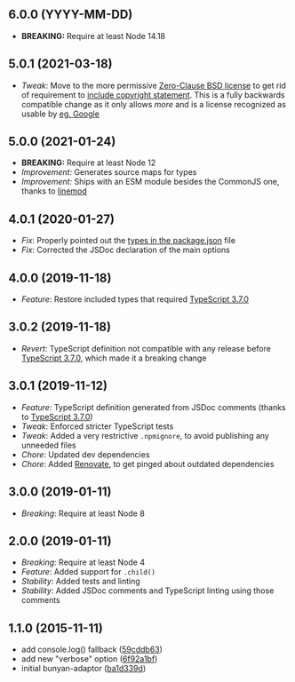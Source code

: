 ## 6.0.0 (YYYY-MM-DD)

* **BREAKING:** Require at least Node 14.18
## 5.0.1 (2021-03-18)

* *Tweak*: Move to the more permissive [Zero-Clause BSD license](https://choosealicense.com/licenses/0bsd/) to get rid of requirement to [include copyright statement](https://twitter.com/felixge/status/1372207750516723715). This is a fully backwards compatible change as it only allows _more_ and is a license recognized as usable by [eg. Google](https://opensource.google/docs/thirdparty/licenses/#unencumbered)

## 5.0.0 (2021-01-24)

* **BREAKING:** Require at least Node 12
* *Improvement:* Generates source maps for types
* *Improvement:* Ships with an ESM module besides the CommonJS one, thanks to [linemod](https://github.com/voxpelli/linemod/)

## 4.0.1 (2020-01-27)

* *Fix*: Properly pointed out the [types in the package.json](https://www.typescriptlang.org/docs/handbook/declaration-files/publishing.html#including-declarations-in-your-npm-package) file
* *Fix*: Corrected the JSDoc declaration of the main options

## 4.0.0 (2019-11-18)

* *Feature*: Restore included types that required [TypeScript 3.7.0](https://github.com/microsoft/TypeScript/pull/32372)

## 3.0.2 (2019-11-18)

* *Revert*: TypeScript definition not compatible with any release before [TypeScript 3.7.0](https://github.com/microsoft/TypeScript/pull/32372), which made it a breaking change

## 3.0.1 (2019-11-12)

* *Feature*: TypeScript definition generated from JSDoc comments (thanks to [TypeScript 3.7.0](https://github.com/microsoft/TypeScript/pull/32372))
* *Tweak*: Enforced stricter TypeScript tests
* *Tweak*: Added a very restrictive `.npmignore`, to avoid publishing any unneeded files
* *Chore*: Updated dev dependencies
* *Chore*: Added [Renovate](https://renovatebot.com/), to get pinged about outdated dependencies

## 3.0.0 (2019-01-11)

* *Breaking*: Require at least Node 8

## 2.0.0 (2019-01-11)

* *Breaking*: Require at least Node 4
* *Feature*: Added support for `.child()`
* *Stability*: Added tests and linting
* *Stability*: Added JSDoc comments and TypeScript linting using those comments

## 1.1.0 (2015-11-11)

* add console.log() fallback ([59cddb63](http://github.com/voxpelli/node-bunyan-adaptor/commit/59cddb63a4a6c6ef885e523e9fa4e62eb58a2905))
* add new "verbose" option ([6f92a1bf](http://github.com/voxpelli/node-bunyan-adaptor/commit/6f92a1bf6984b2376bca0b810f6a98616b55b560))
* initial bunyan-adaptor ([ba1d339d](http://github.com/voxpelli/node-bunyan-adaptor/commit/ba1d339d4bb54b19671072d0bd5165000b087e43))

